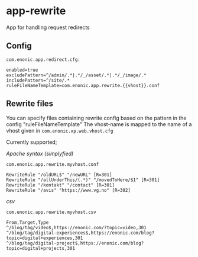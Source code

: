 # app-rewrite
App for handling request redirects


## Config

``com.enonic.app.redirect.cfg:``

    enabled=true
    excludePattern=^/admin/.*|.*/_/asset/.*|.*/_/image/.*
    includePattern=^/site/.*
    ruleFileNameTemplate=com.enonic.app.rewrite.{{vhost}}.conf


## Rewrite files

You can specify files containing rewrite config based on the pattern in the config "ruleFileNameTemplate"
The vhost-name is mapped to the name of a vhost given in ``com.enonic.xp.web.vhost.cfg``

Currently supported; 

*Apache syntax (simplyfied)*

``com.enonic.app.rewrite.myvhost.conf``

    RewriteRule "/oldURL$" "/newURL" [R=301]
    RewriteRule "/allUnderThis/(.*)" "/movedToHere/$1" [R=301]
    RewriteRule "/kontakt" "/contact" [R=301]
    RewriteRule "/avis" "https://www.vg.no" [R=302]

*csv*

``com.enonic.app.rewrite.myvhost.csv``

    From,Target,Type
    ^/blog/tag/video$,https://enonic.com/?topic=video,301
    ^/blog/tag/digital-experiences$,https://enonic.com/blog?topic=digital+experiences,301
    ^/blog/tag/digital-project$,https://enonic.com/blog?topic=digital+projects,301

